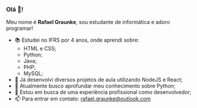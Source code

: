 ### Olá 👋!

Meu nome é **Rafael Graunke**, sou estudante de informática e adoro programar!

- 📚 Estudei no IFRS por 4 anos, onde aprendi sobre:
  - HTML e CSS;
  - Python;
  - Java;
  - PHP;
  - MySQL;
- 🚀 Já desenvolvi diversos projetos de aula utilizando NodeJS e React;
- 🌱 Atualmente busco aprofundar meu conhecimento sobre Python;
- 💼 Estou em busca de uma experiência profissional como desenvolvedor;
- 📫 Para entrar em contato: rafael.graunke@outlook.com
